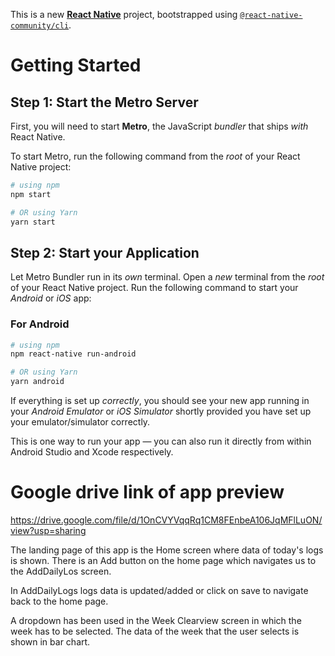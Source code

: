 This is a new [**React Native**](https://reactnative.dev) project, bootstrapped using [`@react-native-community/cli`](https://github.com/react-native-community/cli).

# Getting Started

## Step 1: Start the Metro Server

First, you will need to start **Metro**, the JavaScript _bundler_ that ships _with_ React Native.

To start Metro, run the following command from the _root_ of your React Native project:

```bash
# using npm
npm start

# OR using Yarn
yarn start
```

## Step 2: Start your Application

Let Metro Bundler run in its _own_ terminal. Open a _new_ terminal from the _root_ of your React Native project. Run the following command to start your _Android_ or _iOS_ app:

### For Android

```bash
# using npm
npm react-native run-android

# OR using Yarn
yarn android
```

If everything is set up _correctly_, you should see your new app running in your _Android Emulator_ or _iOS Simulator_ shortly provided you have set up your emulator/simulator correctly.

This is one way to run your app — you can also run it directly from within Android Studio and Xcode respectively.

# Google drive link of app preview
https://drive.google.com/file/d/1OnCVYVqqRq1CM8FEnbeA106JqMFlLuON/view?usp=sharing

<!-- Feature Details. -->

<!-- Mainly, bottom tab navigation has been used in the app, first tab is Home or second WeeklyOverview, -->

<!-- Home Screen -->
The landing page of this app is the Home screen where data of today's logs is shown. There is an Add button on the home page which navigates us to the AddDailyLos screen.

<!-- AddDailyLogs Screen -->
In AddDailyLogs logs data is updated/added or click on save to navigate back to the home page.

<!-- WeeklyOverview Screen -->
A dropdown has been used in the Week Clearview screen in which the week has to be selected.
The data of the week that the user selects is shown in bar chart.